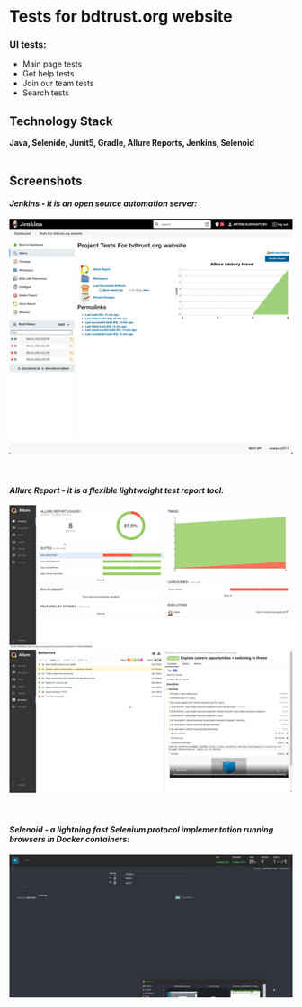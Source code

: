 # Tests for bdtrust.org website
### UI tests:
- Main page tests
- Get help tests
- Join our team tests
- Search tests


## Technology Stack
**Java, Selenide, Junit5, Gradle, Allure Reports, Jenkins, Selenoid**
<br><br>

## Screenshots
#### *Jenkins - it is an open source automation server:*
![jenkins](readmeimg/jenkins.png)
<br />
<br />
<br />

#### *Allure Report - it is a flexible lightweight test report tool:*
![allure](readmeimg/allure0.png)
![allure](readmeimg/allure1.png)
<br />
<br />
<br />

#### *Selenoid - a lightning fast Selenium protocol implementation running browsers in Docker containers:*
![selenoid_screenshot](readmeimg/selenoid.gif)
